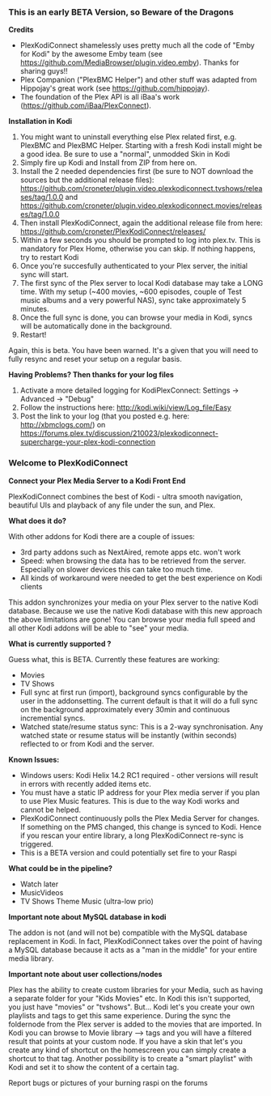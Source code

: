 ### This is an early BETA Version, so Beware of the Dragons
**Credits**
- PlexKodiConnect shamelessly uses pretty much all the code of "Emby for Kodi" by the awesome Emby team (see https://github.com/MediaBrowser/plugin.video.emby). Thanks for sharing guys!!
- Plex Companion ("PlexBMC Helper") and other stuff was adapted from Hippojay's great work (see https://github.com/hippojay).
- The foundation of the Plex API is all iBaa's work (https://github.com/iBaa/PlexConnect).

**Installation in Kodi**

1. You might want to uninstall everything else Plex related first, e.g. PlexBMC and PlexBMC Helper. Starting with a fresh Kodi install might be a good idea. Be sure to use a "normal", unmodded Skin in Kodi
2. Simply fire up Kodi and Install from ZIP from here on. 
3. Install the 2 needed dependencies first (be sure to NOT download the sources but the additional release files): https://github.com/croneter/plugin.video.plexkodiconnect.tvshows/releases/tag/1.0.0 and https://github.com/croneter/plugin.video.plexkodiconnect.movies/releases/tag/1.0.0
5. Then install PlexKodiConnect, again the additional release file from here: https://github.com/croneter/PlexKodiConnect/releases/
6. Within a few seconds you should be prompted to log into plex.tv. This is mandatory for Plex Home, otherwise you can skip. If nothing happens, try to restart Kodi
7. Once you're succesfully authenticated to your Plex server, the initial sync will start. 
8. The first sync of the Plex server to local Kodi database may take a LONG time. With my setup (~400 movies, ~600 episodes, couple of Test music albums and a very powerful NAS), sync take approximately 5 minutes.
9. Once the full sync is done, you can browse your media in Kodi, syncs will be automatically done in the background.
10. Restart!

Again, this is beta. You have been warned. It's a given that you will need to fully resync and reset your setup on a regular basis.

**Having Problems? Then thanks for your log files**

1. Activate a more detailed logging for KodiPlexConnect: Settings -> Advanced -> "Debug"
2. Follow the instructions here: http://kodi.wiki/view/Log_file/Easy
3. Post the link to your log (that you posted e.g. here: http://xbmclogs.com/) on https://forums.plex.tv/discussion/210023/plexkodiconnect-supercharge-your-plex-kodi-connection


### Welcome to PlexKodiConnect
**Connect your Plex Media Server to a Kodi Front End**

PlexKodiConnect combines the best of Kodi - ultra smooth navigation, beautiful UIs and playback of any file under the sun, and Plex.

**What does it do?**

With other addons for Kodi there are a couple of issues:
- 3rd party addons such as NextAired, remote apps etc. won't work
- Speed: when browsing the data has to be retrieved from the server. Especially on slower devices this can take too much time.
- All kinds of workaround were needed to get the best experience on Kodi clients

This addon synchronizes your media on your Plex server to the native Kodi database. Because we use the native Kodi database with this new approach the above limitations are gone! You can browse your media full speed and all other Kodi addons will be able to "see" your media.

**What is currently supported ?**

Guess what, this is BETA. Currently these features are working:
- Movies
- TV Shows
- Full sync at first run (import), background syncs configurable by the user in the addonsetting. The current default is that it will do a full sync on the background approximately every 30min and continuous incremential syncs.
- Watched state/resume status sync: This is a 2-way synchronisation. Any watched state or resume status will be instantly (within seconds) reflected to or from Kodi and the server.


**Known Issues:**
- Windows users: Kodi Helix 14.2 RC1 required - other versions will result in errors with recently added items etc.
- You must have a static IP address for your Plex media server if you plan to use Plex Music features. This is due to the way Kodi works and cannot be helped.
- PlexKodiConnect continuously polls the Plex Media Server for changes. If something on the PMS changed, this change is synced to Kodi. Hence if you rescan your entire library, a long PlexKodiConnect re-sync is triggered.
- This is a BETA version and could potentially set fire to your Raspi


**What could be in the pipeline?**
- Watch later
- MusicVideos
- TV Shows Theme Music (ultra-low prio)



**Important note about MySQL database in kodi**

The addon is not (and will not be) compatible with the MySQL database replacement in Kodi. In fact, PlexKodiConnect takes over the point of having a MySQL database because it acts as a "man in the middle" for your entire media library.

**Important note about user collections/nodes**

Plex has the ability to create custom libraries for your Media, such as having a separate folder for your "Kids Movies" etc. In Kodi this isn't supported, you just have "movies" or "tvshows". But... Kodi let's you create your own playlists and tags to get this same experience. During the sync the foldernode from the Plex server is added to the movies that are imported. In Kodi you can browse to Movie library --> tags and you will have a filtered result that points at your custom node. If you have a skin that let's you create any kind of shortcut on the homescreen you can simply create a shortcut to that tag. Another possibility is to create a "smart playlist" with Kodi and set it to show the content of a certain tag. 

Report bugs or pictures of your burning raspi on the forums 

